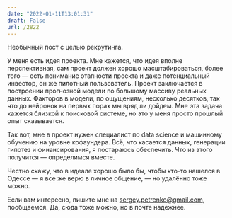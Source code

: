 ```yaml
---
date: "2022-01-11T13:01:31"
draft: False
url: /2822
---
```


Необычный пост с целью рекрутинга.

У меня есть идея проекта. Мне кажется, что идея вполне перспективная, сам проект должен хорошо масштабироваться, более того — есть понимание этапности проекта и даже потенциальный инвестор, он же пилотный пользователь. Проект заключается в построении прогнозной модели по большому массиву реальных данных.  Факторов в модели, по ощущениям, несколько десятков, так что до нейронок на первых порах мы вряд ли дойдем. Мне эта задача кажется близкой к поисковой системе, но это у меня просто прошлый опыт сказывается. 

Так вот, мне в проект нужен специалист по data science и машинному обучению на уровне кофаундера. Всё, что касается данных, генерации гипотез и финансирования, я постараюсь обеспечить. Что из этого получится — определимся вместе.

Честно скажу, что в идеале хорошо было бы, чтобы кто-то нашелся в Одессе — я все же верю в личное общение, — но удалённо тоже можно. 

Если вам интересно, пишите мне на sergey.petrenko@gmail.com, пообщаемся. Да, сюда тоже можно, но в почте надежнее.
